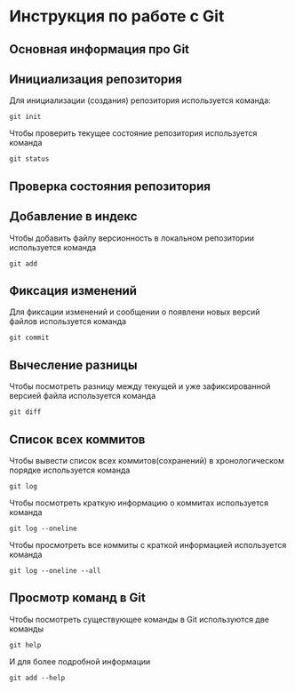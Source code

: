 # **Инструкция по работе с Git**

## Основная информация про Git

## Инициализация репозитория

Для инициализации (создания) репозитория используется команда:

    git init

Чтобы проверить текущее состояние репозитория используется команда 

    git status

## Проверка состояния репозитория

## Добавление в индекс

Чтобы добавить файлу версионность в локальном репозитории используется команда 

    git add

## Фиксация изменений

Для фиксации изменений и сообщении о появлени новых версий файлов используется команда 

    git commit

## Вычесление разницы

Чтобы посмотреть разницу между текущей и уже зафиксированной версией файла используется команда 

    git diff

## Список всех коммитов
Чтобы вывести список всех коммитов(сохранений) в хронологическом порядке используется команда

    git log

Чтобы посмотреть краткую информацию о коммитах используется команда

    git log --oneline
Чтобы просмотреть все коммиты с краткой информацией используется команда 

    git log --oneline --all

## Просмотр команд в Git

Чтобы посмотреть существующее команды в Git используются две команды

    git help
И для более подробной информации

    git add --help

